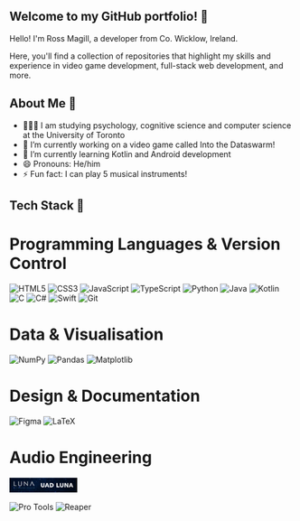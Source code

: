 ## Welcome to my GitHub portfolio! 👋

Hello! I'm Ross Magill, a developer from Co. Wicklow, Ireland.

Here, you'll find a collection of repositories that highlight my skills and experience in video game development, full-stack web development, and more.

## About Me 🤙

- 🧑🏻‍🎓 I am studying psychology, cognitive science and computer science at the University of Toronto<br/>
- 🔭 I’m currently working on a video game called Into the Dataswarm!<br/>
- 🌱 I’m currently learning Kotlin and Android development<br/>
- 😄 Pronouns: He/him<br/>
- ⚡ Fun fact: I can play 5 musical instruments!

## Tech Stack 💾

# Programming Languages & Version Control

![HTML5](https://img.shields.io/badge/html5-%23E34F26.svg?style=for-the-badge&logo=html5&logoColor=white)
![CSS3](https://img.shields.io/badge/css3-%231572B6.svg?style=for-the-badge&logo=css3&logoColor=white)
![JavaScript](https://img.shields.io/badge/javascript-%23323330.svg?style=for-the-badge&logo=javascript&logoColor=%23F7DF1E)
![TypeScript](https://img.shields.io/badge/typescript-%23007ACC.svg?style=for-the-badge&logo=typescript&logoColor=white)
![Python](https://img.shields.io/badge/python-3670A0?style=for-the-badge&logo=python&logoColor=ffdd54)
![Java](https://img.shields.io/badge/java-%23ED8B00.svg?style=for-the-badge&logo=openjdk&logoColor=white)
![Kotlin](https://img.shields.io/badge/kotlin-%237F52FF.svg?style=for-the-badge&logo=kotlin&logoColor=white)
![C](https://img.shields.io/badge/c-%2300599C.svg?style=for-the-badge&logo=c&logoColor=white)
![C#](https://img.shields.io/badge/c%23-%23239120.svg?style=for-the-badge&logo=csharp&logoColor=white)
![Swift](https://img.shields.io/badge/swift-F54A2A?style=for-the-badge&logo=swift&logoColor=white)
![Git](https://img.shields.io/badge/git-%23F05033.svg?style=for-the-badge&logo=git&logoColor=white)

# Data & Visualisation

![NumPy](https://img.shields.io/badge/numpy-%23013243.svg?style=for-the-badge&logo=numpy&logoColor=white)
![Pandas](https://img.shields.io/badge/pandas-%23150458.svg?style=for-the-badge&logo=pandas&logoColor=white)
![Matplotlib](https://img.shields.io/badge/Matplotlib-%23ffffff.svg?style=for-the-badge&logo=Matplotlib&logoColor=black)

# Design & Documentation

![Figma](https://img.shields.io/badge/figma-%23F24E1E.svg?style=for-the-badge&logo=figma&logoColor=white)
![LaTeX](https://img.shields.io/badge/latex-%23008080.svg?style=for-the-badge&logo=latex&logoColor=white)

# Audio Engineering

<img src="https://github.com/RossMagill/RossMagill/blob/main/assets/LUNA_badge.png?raw=true" alt="LUNA Badge" width="120">

![Pro Tools](https://img.shields.io/badge/Pro%20Tools-000000?style=for-the-badge&logo=protools&logoColor=white)
![Reaper](https://img.shields.io/badge/Reaper-000000?style=for-the-badge&logo=reaper&logoColor=white)

<!--
**RossMagill/RossMagill** is a ✨ _special_ ✨ repository because its `README.md` (this file) appears on your GitHub profile.

Here are some ideas to get you started:

- 🔭 I’m currently working on ...
- 🌱 I’m currently learning ...
- 👯 I’m looking to collaborate on ...
- 🤔 I’m looking for help with ...
- 💬 Ask me about ...
- 📫 How to reach me: ...
- 😄 Pronouns: ...
- ⚡ Fun fact: ...
-->
